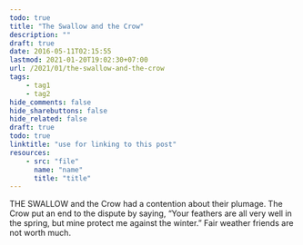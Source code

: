 ```yaml
---
todo: true
title: "The Swallow and the Crow"
description: ""
draft: true
date: 2016-05-11T02:15:55
lastmod: 2021-01-20T19:02:30+07:00
url: /2021/01/the-swallow-and-the-crow
tags:
    - tag1
    - tag2
hide_comments: false
hide_sharebuttons: false
hide_related: false
draft: true
todo: true
linktitle: "use for linking to this post"
resources:
    - src: "file"
      name: "name"
      title: "title"
---
```


THE SWALLOW and the Crow had a contention about their plumage. The Crow put an end to the dispute by saying, “Your feathers are all very well in the spring, but mine protect me against the winter.”
Fair weather friends are not worth much.

